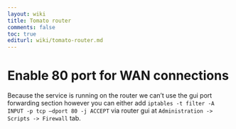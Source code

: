 ```yaml
---
layout: wiki
title: Tomato router
comments: false
toc: true
editurl: wiki/tomato-router.md
---
```


# Enable 80 port for WAN connections

Because the service is running on the router we can’t use the gui port forwarding section however you can either add `iptables -t filter -A INPUT -p tcp –dport 80 -j ACCEPT` via router gui at `Administration -> Scripts -> Firewall` tab.

